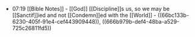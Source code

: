- 07:19 [[Bible Notes]] - [[God]] [[Discipline]]s us, so we may be [[Sanctif]]ied and not [[Condemn]]ed with the [[World]] - ((66bc133b-6230-405f-91e4-cef443909448)), ((666b979b-def4-48ba-a529-725c26811fd5))